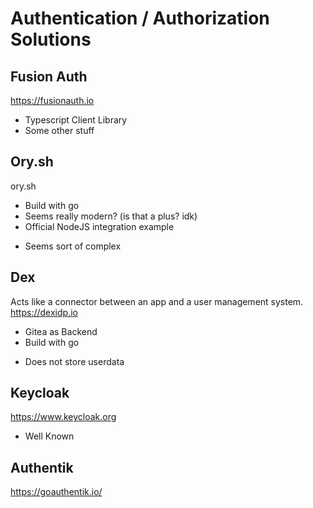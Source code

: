 # Authentication / Authorization Solutions

## Fusion Auth

https://fusionauth.io

+ Typescript Client Library
+ Some other stuff

## Ory.sh

ory.sh

+ Build with go
+ Seems really modern? (is that a plus? idk)
+ Official NodeJS integration example

- Seems sort of complex

## Dex

Acts like a connector between an app and a user management system.
https://dexidp.io

+ Gitea as Backend
+ Build with go

- Does not store userdata

## Keycloak

https://www.keycloak.org

+ Well Known

## Authentik

https://goauthentik.io/
